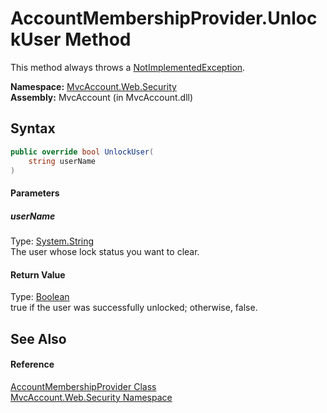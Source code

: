 AccountMembershipProvider.UnlockUser Method
===========================================
This method always throws a [NotImplementedException][1].

**Namespace:** [MvcAccount.Web.Security][2]  
**Assembly:** MvcAccount (in MvcAccount.dll)

Syntax
------

```csharp
public override bool UnlockUser(
	string userName
)
```

#### Parameters

##### *userName*
Type: [System.String][3]  
The user whose lock status you want to clear.

#### Return Value
Type: [Boolean][4]  
true if the user was successfully unlocked; otherwise, false.

See Also
--------

#### Reference
[AccountMembershipProvider Class][5]  
[MvcAccount.Web.Security Namespace][2]  

[1]: http://msdn.microsoft.com/en-us/library/6byb74h9
[2]: ../README.md
[3]: http://msdn.microsoft.com/en-us/library/s1wwdcbf
[4]: http://msdn.microsoft.com/en-us/library/a28wyd50
[5]: README.md